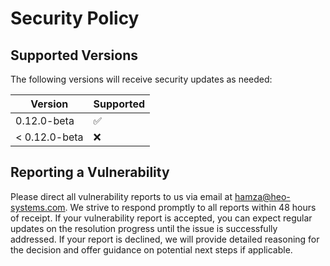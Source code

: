 # Security Policy

## Supported Versions

The following versions will receive security updates as needed:

| Version        | Supported          |
| ------------   | ------------------ |
| 0.12.0-beta    | :white_check_mark: |
| < 0.12.0-beta  | :x:                |

## Reporting a Vulnerability

Please direct all vulnerability reports to us via email at hamza@heo-systems.com. 
We strive to respond promptly to all reports within 48 hours of receipt. If your vulnerability report is accepted, 
you can expect regular updates on the resolution progress until the issue is successfully addressed. 
If your report is declined, we will provide detailed reasoning for the decision and offer guidance on potential next steps if applicable.
